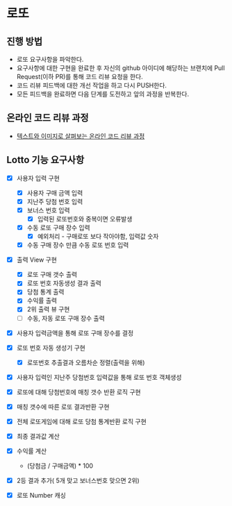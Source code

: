# 로또
## 진행 방법
* 로또 요구사항을 파악한다.
* 요구사항에 대한 구현을 완료한 후 자신의 github 아이디에 해당하는 브랜치에 Pull Request(이하 PR)를 통해 코드 리뷰 요청을 한다.
* 코드 리뷰 피드백에 대한 개선 작업을 하고 다시 PUSH한다.
* 모든 피드백을 완료하면 다음 단계를 도전하고 앞의 과정을 반복한다.

## 온라인 코드 리뷰 과정
* [텍스트와 이미지로 살펴보는 온라인 코드 리뷰 과정](https://github.com/next-step/nextstep-docs/tree/master/codereview)



## Lotto 기능 요구사항

- [x] 사용자 입력 구현

  - [x] 사용자 구매 금액 입력
  - [x] 지난주 당첨 번호 입력
  - [x] 보너스 번호 입력
    - [x] 입력된 로또번호와 중복이면 오류발생
  - [x] 수동 로또 구매 장수 입력
    - [x] 예외처리 - 구매로또 보다 작아야함, 입력값 숫자
  - [x] 수동 구매 장수 만큼 수동 로또 번호 입력
- [x] 출력 View 구현

  - [x] 로또 구매 갯수 출력
  - [x] 로또 번호 자동생성 결과 출력
  - [x] 당첨 통계 출력
  - [x] 수익률 출력
  - [x] 2위 출력 뷰 구현
  - [ ] 수동, 자동 로또 구매 장수 출력
- [x] 사용자 입력금액을 통해 로또 구매 장수를 결정
- [x] 로또 번호 자동 생성기 구현

  - [x] 로또번호 추출결과 오름차순 정렬(출력을 위해)
- [x] 사용자 입력인 지난주 당첨번호 입력값을 통해 로또 번호 객체생성
- [x] 로또에 대해 당첨번호에 매칭 갯수 반환 로직 구현
- [x] 매칭 갯수에 따른 로또 결과반환 구현
- [x] 전체 로또게임에 대해 로또 당첨 통계반환 로직 구현
- [x] 최종 결과값 계산
- [x] 수익률 계산

  - (당첨금 / 구매금액) * 100
- [x] 2등 결과 추가( 5개 맞고 보너스번호 맞으면 2위)
- [x] 로또 Number 캐싱

